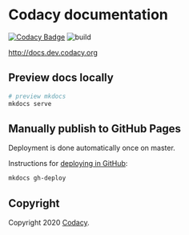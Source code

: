 # Codacy documentation

[![Codacy Badge](https://api.codacy.com/project/badge/Grade/5e8bce49e0df4be8a880f2df02759d88)](https://www.codacy.com?utm_source=github.com&utm_medium=referral&utm_content=codacy/docs&utm_campaign=Badge_Grade) ![build](https://github.com/codacy/docs/workflows/mkdocs/badge.svg)

<http://docs.dev.codacy.org>

## Preview docs locally

```bash
# preview mkdocs
mkdocs serve
```

## Manually publish to GitHub Pages

Deployment is done automatically once on master.

Instructions for [deploying in GitHub](http://www.mkdocs.org/user-guide/deploying-your-docs/):

```bash
mkdocs gh-deploy
```

## Copyright

Copyright 2020 [Codacy](https://www.codacy.com).
